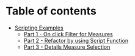 # Table of contents

* [Scripting Examples](README.md)
  * [Part 1 - On click Filter for Measures](scripting-examples/part-1-onclick-filter-for-measures.md)
  * [Part 2 - Refactor by using Script Function](scripting-examples/part-2-refactor-by-using-script-function.md)
  * [Part 3 - Details Measure Selection](scripting-examples/part-3-details-measure-selection.md)
